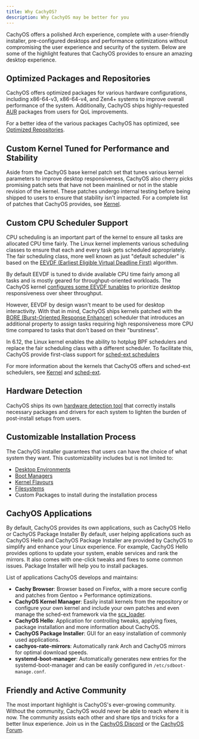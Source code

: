 ```yaml
---
title: Why CachyOS?
description: Why CachyOS may be better for you
---
```


CachyOS offers a polished Arch experience, complete with a user-friendly installer, pre-configured desktops and performance optimizations without compromising the user experience and security of the system. Below are some of the highlight features that CachyOS provides to ensure an amazing desktop experience.

## Optimized Packages and Repositories

CachyOS offers optimized packages for various hardware configurations, including x86-64-v3, x86-64-v4, and Zen4+ systems to improve overall
performance of the system. Additionally, CachyOS ships highly-requested [AUR](https://aur.archlinux.org/) packages from users for QoL improvements.

For a better idea of the various packages CachyOS has optimized, see [Optimized Repositories](/features/optimized_repos).

## Custom Kernel Tuned for Performance and Stability

Aside from the CachyOS base kernel patch set that tunes various kernel parameters to improve desktop responsiveness, CachyOS also cherry picks promising 
patch sets that have not been mainlined or not in the stable revision of the kernel. These patches undergo internal testing before being shipped to users 
to ensure that stability isn't impacted. For a complete list of patches that CachyOS provides, see [Kernel](/features/kernel).

## Custom CPU Scheduler Support

CPU scheduling is an important part of the kernel to ensure all tasks are allocated CPU time fairly. The Linux kernel implements various scheduling classes
to ensure that each and every task gets scheduled appropriately. The fair scheduling class, more well known as just "default scheduler" is based on the
[EEVDF (Earliest Eligible Virtual Deadline First)](https://lwn.net/Articles/925371/) algorithm.

By default EEVDF is tuned to divide available CPU time fairly among all tasks and is mostly geared for throughput-oriented workloads. The CachyOS kernel
[configures some EEVDF tunables](https://github.com/CachyOS/linux/blob/6.12/cachy/kernel/sched/fair.c#L76-L79) to prioritize desktop responsiveness over 
sheer throughput.

However, EEVDF by design wasn't meant to be used for desktop interactivity. With that in mind, CachyOS ships kernels patched with the 
[BORE (Burst-Oriented Response Enhancer)](https://github.com/firelzrd/bore-scheduler) scheduler that introduces an additional property 
to assign tasks requiring high responsiveness more CPU time compared to tasks that don't based on their "burstiness".

In 6.12, the Linux kernel enables the ability to hotplug BPF schedulers and replace the fair scheduling class with a different scheduler. To facilitate this,
CachyOS provide first-class support for [sched-ext schedulers](https://github.com/sched-ext/scx)

For more information about the kernels that CachyOS offers and sched-ext schedulers, see [Kernel](/features/kernel) and [sched-ext](/configuration/sched-ext/).

## Hardware Detection

CachyOS ships its own [hardware detection tool](https://github.com/CachyOS/chwd) that correctly installs necessary packages and drivers for each system to lighten 
the burden of post-install setups from users.

## Customizable Installation Process

The CachyOS installer guarantees that users can have the choice of what system they want. This customizability includes but is not limited to:
- [Desktop Environments](/installation/desktop_environments/)
- [Boot Managers](/installation/boot_managers/)
- [Kernel Flavours](/features/kernel#variants)
- [Filesystems](/installation/filesystem)
- Custom Packages to install during the installation process

## CachyOS Applications

By default, CachyOS provides its own applications, such as CachyOS Hello or CachyOS Package Installer
By default, user helping applications such as CachyOS Hello and CachyOS Package Installer are provided by CachyOS to simplify and enhance your Linux experience.
For example, CachyOS Hello provides options to update your system, enable services and rank the mirrors. It also comes with one-click tweaks and fixes to some
common issues. Package Installer will help you to install packages.

List of applications CachyOS develops and maintains:

- **Cachy Browser**: Browser based on Firefox, with a more secure config and patches from Gentoo + Performance optimizations.
- **CachyOS Kernel Manager**: Easily install kernels from the repository or configure your own kernel and include your own patches and even manage the sched-ext framework via the [scx_loader](<https://github.com/sched-ext/scx/tree/main/rust/scx_loader>).
- **CachyOS Hello**: Application for controlling tweaks, applying fixes, package installation and more information about CachyOS.
- **CachyOS Package Installer**: GUI for an easy installation of commonly used applications.
- **cachyos-rate-mirrors**: Automatically rank Arch and CachyOS mirrors for optimal download speeds.
- **systemd-boot-manager**: Automatically generates new entries for the systemd-boot-manager and can be easily configured in `/etc/sdboot-manage.conf`.

## Friendly and Active Community

The most important highlight is CachyOS's ever-growing community. Without the community, CachyOS would never be able to reach where it is now.
The community assists each other and share tips and tricks for a better linux experience. Join us in the 
[CachyOS Discord](https://discord.com/invite/cachyos-862292009423470592) or the [CachyOS Forum](https://discuss.cachyos.org/).
